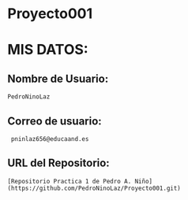 ﻿# Proyecto001
# **MIS DATOS:**

## Nombre de Usuario: 
	
	PedroNinoLaz

## **Correo de usuario:**
	
	 pninlaz656@educaand.es

## **URL del Repositorio:** 

	[Repositorio Practica 1 de Pedro A. Niño](https://github.com/PedroNinoLaz/Proyecto001.git)
